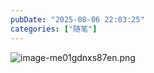 ```yaml
---
pubDate: "2025-08-06 22:03:25"
categories: ["随笔"]
---
```


![image-me01gdnxs87en.png](https://cdn.jsdelivr.net/gh/SUNSIR007/picx-images-hosting@master/images/2025/08/image-me01gdnxs87en.png)

